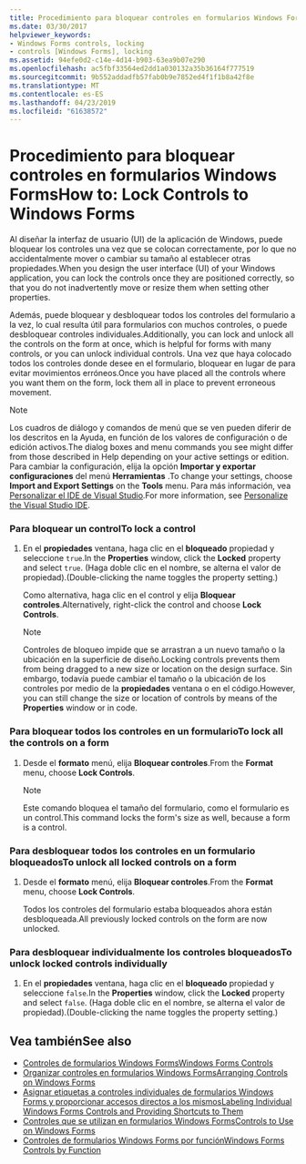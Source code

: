 ```yaml
---
title: Procedimiento para bloquear controles en formularios Windows Forms
ms.date: 03/30/2017
helpviewer_keywords:
- Windows Forms controls, locking
- controls [Windows Forms], locking
ms.assetid: 94efe0d2-c14e-4d14-b903-63ea9b07e290
ms.openlocfilehash: ac5fbf33564ed2dd1a030132a35b36164f777519
ms.sourcegitcommit: 9b552addadfb57fab0b9e7852ed4f1f1b8a42f8e
ms.translationtype: MT
ms.contentlocale: es-ES
ms.lasthandoff: 04/23/2019
ms.locfileid: "61638572"
---
```

# <a name="how-to-lock-controls-to-windows-forms"></a><span data-ttu-id="bdffc-102">Procedimiento para bloquear controles en formularios Windows Forms</span><span class="sxs-lookup"><span data-stu-id="bdffc-102">How to: Lock Controls to Windows Forms</span></span>
<span data-ttu-id="bdffc-103">Al diseñar la interfaz de usuario (UI) de la aplicación de Windows, puede bloquear los controles una vez que se colocan correctamente, por lo que no accidentalmente mover o cambiar su tamaño al establecer otras propiedades.</span><span class="sxs-lookup"><span data-stu-id="bdffc-103">When you design the user interface (UI) of your Windows application, you can lock the controls once they are positioned correctly, so that you do not inadvertently move or resize them when setting other properties.</span></span>  
  
 <span data-ttu-id="bdffc-104">Además, puede bloquear y desbloquear todos los controles del formulario a la vez, lo cual resulta útil para formularios con muchos controles, o puede desbloquear controles individuales.</span><span class="sxs-lookup"><span data-stu-id="bdffc-104">Additionally, you can lock and unlock all the controls on the form at once, which is helpful for forms with many controls, or you can unlock individual controls.</span></span> <span data-ttu-id="bdffc-105">Una vez que haya colocado todos los controles donde desee en el formulario, bloquear en lugar de para evitar movimientos erróneos.</span><span class="sxs-lookup"><span data-stu-id="bdffc-105">Once you have placed all the controls where you want them on the form, lock them all in place to prevent erroneous movement.</span></span>  
  
> [!NOTE]
>  <span data-ttu-id="bdffc-106">Los cuadros de diálogo y comandos de menú que se ven pueden diferir de los descritos en la Ayuda, en función de los valores de configuración o de edición activos.</span><span class="sxs-lookup"><span data-stu-id="bdffc-106">The dialog boxes and menu commands you see might differ from those described in Help depending on your active settings or edition.</span></span> <span data-ttu-id="bdffc-107">Para cambiar la configuración, elija la opción **Importar y exportar configuraciones** del menú **Herramientas** .</span><span class="sxs-lookup"><span data-stu-id="bdffc-107">To change your settings, choose **Import and Export Settings** on the **Tools** menu.</span></span> <span data-ttu-id="bdffc-108">Para más información, vea [Personalizar el IDE de Visual Studio](/visualstudio/ide/personalizing-the-visual-studio-ide).</span><span class="sxs-lookup"><span data-stu-id="bdffc-108">For more information, see [Personalize the Visual Studio IDE](/visualstudio/ide/personalizing-the-visual-studio-ide).</span></span>  
  
### <a name="to-lock-a-control"></a><span data-ttu-id="bdffc-109">Para bloquear un control</span><span class="sxs-lookup"><span data-stu-id="bdffc-109">To lock a control</span></span>  
  
1. <span data-ttu-id="bdffc-110">En el **propiedades** ventana, haga clic en el **bloqueado** propiedad y seleccione `true`.</span><span class="sxs-lookup"><span data-stu-id="bdffc-110">In the **Properties** window, click the **Locked** property and select `true`.</span></span> <span data-ttu-id="bdffc-111">(Haga doble clic en el nombre, se alterna el valor de propiedad).</span><span class="sxs-lookup"><span data-stu-id="bdffc-111">(Double-clicking the name toggles the property setting.)</span></span>  
  
     <span data-ttu-id="bdffc-112">Como alternativa, haga clic en el control y elija **Bloquear controles**.</span><span class="sxs-lookup"><span data-stu-id="bdffc-112">Alternatively, right-click the control and choose **Lock Controls**.</span></span>  
  
    > [!NOTE]
    >  <span data-ttu-id="bdffc-113">Controles de bloqueo impide que se arrastran a un nuevo tamaño o la ubicación en la superficie de diseño.</span><span class="sxs-lookup"><span data-stu-id="bdffc-113">Locking controls prevents them from being dragged to a new size or location on the design surface.</span></span> <span data-ttu-id="bdffc-114">Sin embargo, todavía puede cambiar el tamaño o la ubicación de los controles por medio de la **propiedades** ventana o en el código.</span><span class="sxs-lookup"><span data-stu-id="bdffc-114">However, you can still change the size or location of controls by means of the **Properties** window or in code.</span></span>  
  
### <a name="to-lock-all-the-controls-on-a-form"></a><span data-ttu-id="bdffc-115">Para bloquear todos los controles en un formulario</span><span class="sxs-lookup"><span data-stu-id="bdffc-115">To lock all the controls on a form</span></span>  
  
1. <span data-ttu-id="bdffc-116">Desde el **formato** menú, elija **Bloquear controles**.</span><span class="sxs-lookup"><span data-stu-id="bdffc-116">From the **Format** menu, choose **Lock Controls**.</span></span>  
  
    > [!NOTE]
    >  <span data-ttu-id="bdffc-117">Este comando bloquea el tamaño del formulario, como el formulario es un control.</span><span class="sxs-lookup"><span data-stu-id="bdffc-117">This command locks the form's size as well, because a form is a control.</span></span>  
  
### <a name="to-unlock-all-locked-controls-on-a-form"></a><span data-ttu-id="bdffc-118">Para desbloquear todos los controles en un formulario bloqueados</span><span class="sxs-lookup"><span data-stu-id="bdffc-118">To unlock all locked controls on a form</span></span>  
  
1. <span data-ttu-id="bdffc-119">Desde el **formato** menú, elija **Bloquear controles**.</span><span class="sxs-lookup"><span data-stu-id="bdffc-119">From the **Format** menu, choose **Lock Controls**.</span></span>  
  
     <span data-ttu-id="bdffc-120">Todos los controles del formulario estaba bloqueados ahora están desbloqueada.</span><span class="sxs-lookup"><span data-stu-id="bdffc-120">All previously locked controls on the form are now unlocked.</span></span>  
  
### <a name="to-unlock-locked-controls-individually"></a><span data-ttu-id="bdffc-121">Para desbloquear individualmente los controles bloqueados</span><span class="sxs-lookup"><span data-stu-id="bdffc-121">To unlock locked controls individually</span></span>  
  
1. <span data-ttu-id="bdffc-122">En el **propiedades** ventana, haga clic en el **bloqueado** propiedad y seleccione `false`.</span><span class="sxs-lookup"><span data-stu-id="bdffc-122">In the **Properties** window, click the **Locked** property and select `false`.</span></span> <span data-ttu-id="bdffc-123">(Haga doble clic en el nombre, se alterna el valor de propiedad).</span><span class="sxs-lookup"><span data-stu-id="bdffc-123">(Double-clicking the name toggles the property setting.)</span></span>  
  
## <a name="see-also"></a><span data-ttu-id="bdffc-124">Vea también</span><span class="sxs-lookup"><span data-stu-id="bdffc-124">See also</span></span>

- [<span data-ttu-id="bdffc-125">Controles de formularios Windows Forms</span><span class="sxs-lookup"><span data-stu-id="bdffc-125">Windows Forms Controls</span></span>](index.md)
- [<span data-ttu-id="bdffc-126">Organizar controles en formularios Windows Forms</span><span class="sxs-lookup"><span data-stu-id="bdffc-126">Arranging Controls on Windows Forms</span></span>](arranging-controls-on-windows-forms.md)
- [<span data-ttu-id="bdffc-127">Asignar etiquetas a controles individuales de formularios Windows Forms y proporcionar accesos directos a los mismos</span><span class="sxs-lookup"><span data-stu-id="bdffc-127">Labeling Individual Windows Forms Controls and Providing Shortcuts to Them</span></span>](labeling-individual-windows-forms-controls-and-providing-shortcuts-to-them.md)
- [<span data-ttu-id="bdffc-128">Controles que se utilizan en formularios Windows Forms</span><span class="sxs-lookup"><span data-stu-id="bdffc-128">Controls to Use on Windows Forms</span></span>](controls-to-use-on-windows-forms.md)
- [<span data-ttu-id="bdffc-129">Controles de formularios Windows Forms por función</span><span class="sxs-lookup"><span data-stu-id="bdffc-129">Windows Forms Controls by Function</span></span>](windows-forms-controls-by-function.md)
